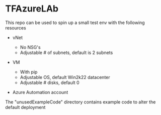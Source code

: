# TFAzureLAb
This repo can be used to spin up a small test env with the following resources

- vNet
     - No NSG's
     - Adjustable # of subnets, default is 2 subnets
- VM
     - With pip
     - Adjustable OS, default Win2k22 datacenter
     - Adjustable # disks, default 0

- Azure Automation account

The "unusedExampleCode" directory contains example code to alter the default deployment
